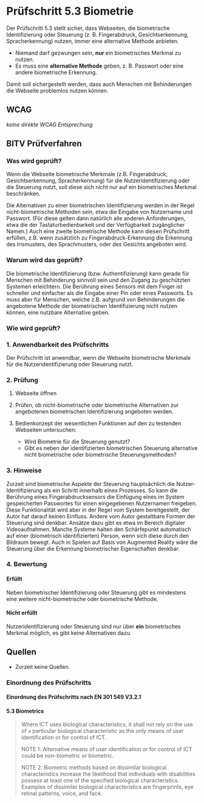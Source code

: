 # Prüfschritt 5.3 Biometrie

Der Prüfschritt 5.3 stellt sicher, dass Webseiten, die biometrische Identifizierung oder Steuerung (z. B. Fingerabdruck, Gesichtserkennung, Spracherkennung) nutzen, immer eine alternative Methode anbieten.

-   Niemand darf gezwungen sein, **nur** ein biometrisches Merkmal zu nutzen.
-   Es muss eine **alternative Methode** geben, z. B. Passwort oder eine andere biometrische Erkennung.

Damit soll sichergestellt werden, dass auch Menschen mit Behinderungen die Webseite problemlos nutzen können.

## WCAG

_keine direkte WCAG Entsprechung_

## BITV Prüfverfahren

### Was wird geprüft?

Wenn die Webseite biometrische Merkmale (z.B. Fingerabdruck, Gesichtserkennung, Spracherkennung) für die Nutzeridentifizierung oder die Steuerung nutzt, soll diese sich nicht nur auf ein biometrisches Merkmal beschränken.

Die Alternativen zu einer biometrischen Identifizierung werden in der Regel nicht-biometrische Methoden sein, etwa die Eingabe von Nutzername und Passwort. (Für diese gelten dann natürlich alle anderen Anforderungen, etwa die der Tastaturbedienbarkeit und der Verfügbarkeit zugänglicher Namen.) Auch eine zweite biometrische Methode kann diesen Prüfschritt erfüllen, z.B. wenn zusätzlich zu Fingerabdruck-Erkennung die Erkennung des Irismusters, des Sprachmusters, oder des Gesichts angeboten wird.

### Warum wird das geprüft?

Die biometrische Identifizierung (bzw. Authentifizierung) kann gerade für Menschen mit Behinderung sinnvoll sein und den Zugang zu geschützten Systemen erleichtern. Die Berührung eines Sensors mit dem Finger ist schneller und einfacher als die Eingabe einer Pin oder eines Passworts. Es muss aber für Menschen, welche z.B. aufgrund von Behinderungen die angebotene Methode der biometrischen Identifizierung nicht nutzen können, eine nutzbare Alternative geben.

### Wie wird geprüft?

### 1\. Anwendbarkeit des Prüfschritts

Der Prüfschritt ist anwendbar, wenn die Webseite biometrische Merkmale für die Nutzeridentifizierung oder Steuerung nutzt.

### 2\. Prüfung

1.  Webseite öffnen
2.  Prüfen, ob nicht-biometrische oder biometrische Alternativen zur angebotenen biometrischen Identifizierung angeboten werden.
3.  Bedienkonzept der wesentlichen Funktionen auf den zu testenden Webseiten untersuchen:

    -   Wird Biometrie für die Steuerung genutzt?
    -   Gibt es neben der identifizierten biometrischen Steuerung alternative nicht biometrische oder biometrische Steuerungsmethoden?

### 3\. Hinweise

Zurzeit sind biometrische Aspekte der Steuerung hauptsächlich die Nutzer-Identifizierung als ein Schritt innerhalb eines Prozesses. So kann die Berührung eines Fingerabdrucksensors die Einfügung eines im System gespeicherten Passwortes für einen eingegebenen Nutzernamen freigeben. Diese Funktionalität wird aber in der Regel vom System bereitgestellt, der Autor hat darauf keinen Einfluss. Andere vom Autor gestaltbare Formen der Steuerung sind denkbar. Ansätze dazu gibt es etwa im Bereich digitaler Videoaufnahmen. Manche Systeme halten den Schärfepunkt automatisch auf einer (biometrisch identifizierten) Person, wenn sich diese durch den Bildraum bewegt. Auch in Spielen auf Basis von Augmented Reality wäre die Steuerung über die Erkennung biometrischer Eigenschaften denkbar.

### 4\. Bewertung

#### Erfüllt

Neben biometrischer Identifizierung oder Steuerung gibt es mindestens eine weitere nicht-biometrische oder biometrische Methode.

#### Nicht erfüllt

Nutzeridentifizierung oder Steuerung sind nur über **ein** biometrisches Merkmal möglich, es gibt keine Alternativen dazu.

## Quellen

-   Zurzeit keine Quellen.

### Einordnung des Prüfschritts

#### Einordnung des Prüfschritts nach EN 301 549 V3.2.1

#### 5.3 Biometrics

> Where ICT uses biological characteristics, it shall not rely on the use of `a` particular biological characteristic as the only means of user identification or for control of ICT.
>
> NOTE 1: Alternative means of user identification or for control of ICT could be non-biometric or biometric.
>
> NOTE 2: Biometric methods based on dissimilar biological characteristics increase the likelihood that individuals with disabilities possess at least one of the specified biological characteristics. Examples of dissimilar biological characteristics are fingerprints, eye retinal patterns, voice, and face.
